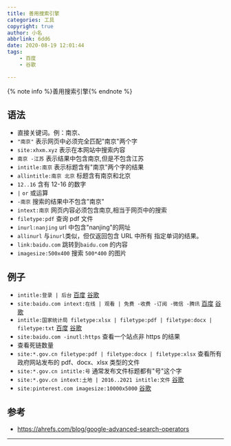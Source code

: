 ```yaml
---
title: 善用搜索引擎
categories: 工具
copyright: true
author: 小名
abbrlink: 6dd6
date: 2020-08-19 12:01:44
tags:
	- 百度
	- 谷歌

---
```


{% note info %}善用搜索引擎{% endnote %}

<!-- more -->

## 语法

- 直接关键词。例：南京、
- `"南京"` 表示网页中必须完全匹配"南京"两个字
- `site:xhxm.xyz` 表示在本网站中搜索内容
- `南京 -江苏` 表示结果中包含南京,但是不包含江苏
- `intitle:南京` 表示标题含有"南京"两个字的结果
- `allintitle:南京 北京` 标题含有南京和北京
- `12..16` 含有 12-16 的数字
- `|` `or` 或运算
- `-南京` 搜索的结果中不包含"南京"
- `intext:南京` 网页内容必须包含南京,相当于网页中的搜索
- `filetype:pdf` 查询 pdf 文件
- `inurl:nanjing` url 中包含"nanjing"的网址
- `allinurl` 与`inurl`类似，但仅返回包含 URL 中所有 指定单词的结果。
- `link:baidu.com` 跳转到`baidu.com` 的内容
- `imagesize:500x400` 搜索 `500*400` 的图片

## 例子

- `intitle:登录 | 后台` [百度](https://www.baidu.com/s?wd=intitle%3A%E7%99%BB%E5%BD%95%20%7C%20%E5%90%8E%E5%8F%B0&rsv_spt=1&rsv_iqid=0xa1829319000daade&issp=1&f=8&rsv_bp=1&rsv_idx=2&ie=utf-8&tn=baiduhome_pg&rsv_enter=1&rsv_dl=tb&rsv_sug3=2&rsv_n=2&rsv_sug2=0&rsv_btype=i&inputT=254&rsv_sug4=258) [谷歌](https://www.google.com/search?q=intitle%3A%E7%99%BB%E5%BD%95+%7C+%E5%90%8E%E5%8F%B0&oq=intitle%3A%E7%99%BB%E5%BD%95+%7C+%E5%90%8E%E5%8F%B0&aqs=chrome.0.69i59j69i58j69i60.298j0j4&sourceid=chrome&ie=UTF-8)
- `site:baidu.com intext:在线 | 观看 | 免费 -收费 -订阅 -微信 -腾讯` [百度](https://www.baidu.com/s?wd=site%3Abaidu.com%20intext%3A%E5%9C%A8%E7%BA%BF%20%7C%20%E8%A7%82%E7%9C%8B%20%7C%20%E5%85%8D%E8%B4%B9%20-%E6%94%B6%E8%B4%B9%20-%E8%AE%A2%E9%98%85%20-%E5%BE%AE%E4%BF%A1%20-%E8%85%BE%E8%AE%AF&rsv_spt=1&rsv_iqid=0xf6dfae150006dd84&issp=1&f=8&rsv_bp=1&rsv_idx=2&ie=utf-8&rqlang=cn&tn=baiduhome_pg&rsv_enter=1&rsv_dl=tb&oq=https%253A%252F%252Fwww.google.com%252Fsearch%253Fsafe%253Dstrict%2526sxsrf%253DALeKk01HJXz6%2526gt%253Buy8BmodVVjg%2526lt%253BWsl&rsv_btype=t&inputT=499&rsv_t=a483NX7Hq%2FYOn9uQY1YKZMEMMZlpeGrHVQOtouJw3ZbfrY%2BjCGsBTmo6NRFbJhn5sXzJ&rsv_sug3=4&rsv_n=2&rsv_pq=fc0463230007417f&rsv_sug2=0&rsv_sug4=499) [谷歌](https://www.google.com/search?safe=strict&sxsrf=ALeKk01HJXz6Euy8BmodVVjgCWslH6A4TA%3A1597987050573&ei=6lg_X8y9Itv6-Qav9ISQCw&q=site%3Abaidu.com+intext%3A%E5%9C%A8%E7%BA%BF+%7C+%E8%A7%82%E7%9C%8B+%7C+%E5%85%8D%E8%B4%B9+-%E6%94%B6%E8%B4%B9+-%E8%AE%A2%E9%98%85+-%E5%BE%AE%E4%BF%A1+-%E8%85%BE%E8%AE%AF&oq=site%3Abaidu.com+intext%3A%E5%9C%A8%E7%BA%BF+%7C+%E8%A7%82%E7%9C%8B+%7C+%E5%85%8D%E8%B4%B9+-%E6%94%B6%E8%B4%B9+-%E8%AE%A2%E9%98%85+-%E5%BE%AE%E4%BF%A1+-%E8%85%BE%E8%AE%AF&gs_lcp=CgZwc3ktYWIQA1Cw7gFYsO4BYOLvAWgBcAB4AIABaYgBaZIBAzAuMZgBAKABAqABAaoBB2d3cy13aXrAAQE&sclient=psy-ab&ved=0ahUKEwjM2oTUxavrAhVbfd4KHS86AbIQ4dUDCAw&uact=5)
- `intitle:国家统计局 filetype:xlsx | filetype:pdf | filetype:docx | filetype:txt` [百度](https://www.baidu.com/s?ie=utf-8&f=8&rsv_bp=1&rsv_idx=2&tn=baiduhome_pg&wd=intitle%3A%E5%9B%BD%E5%AE%B6%E7%BB%9F%E8%AE%A1%E5%B1%80%20filetype%3Axlsx%20%7C%20filetype%3Apdf%20%7C%20filetype%3Adocx%20%7C%20filetype%3Atxt&rsv_spt=1&oq=site%253Abaidu.com%2520intext%253A%25E5%259C%25A8%25E7%25BA%25BF%2520%257C%2520%25E8%25A7%2582%25E7%259C%258B%2520%257C%2520%25E5%2585%258D%25E8%25B4%25B9%2520-%25E6%2594%25B6%25E8%25B4%25B9%2520-%25E8%25AE%25A2%25E9%2598%2585%2520-%25E5%25BE%25AE%25E4%25BF%25A1%2520-%25E8%2585%25BE%25E8%25AE%25AF&rsv_pq=d5bf51fe000ddf8d&rsv_t=96a66rMR82q%2BS%2FsOjkOtct%2FAjLLk%2FhRMAFyG7Gibci%2BgVoyIU1IrRyLnXo5DJFC6wp2z&rqlang=cn&rsv_enter=1&rsv_dl=tb&rsv_sug3=2&rsv_n=2&rsv_sug2=0&rsv_btype=t&inputT=1600&rsv_sug4=1610) [谷歌](https://www.google.com/search?safe=strict&biw=1920&bih=937&sxsrf=ALeKk009LE9i790QWibnQtbemi6SBQ0OPg%3A1597986845338&ei=HVg_X-aYFMusoASa-YzYAw&q=intitle%3A%E5%9B%BD%E5%AE%B6%E7%BB%9F%E8%AE%A1%E5%B1%80+filetype%3Axlsx+%7C+filetype%3Apdf+%7C+filetype%3Adocx+%7C+filetype%3Atxt&oq=intitle%3A%E5%9B%BD%E5%AE%B6%E7%BB%9F%E8%AE%A1%E5%B1%80+filetype%3Axlsx+%7C+filetype%3Apdf+%7C+filetype%3Adocx+%7C+filetype%3Atxt&gs_lcp=CgZwc3ktYWIQA1DDmhpYw5oaYLycGmgGcAB4AIABAIgBAJIBAJgBAKABAqABAaoBB2d3cy13aXrAAQE&sclient=psy-ab&ved=0ahUKEwimm5byxKvrAhVLFogKHZo8AzsQ4dUDCAw&uact=5)
- `site:baidu.com -inutl:https` 查看一个站点非 https 的结果
- 查看死链数量
- `site:*.gov.cn filetype:pdf | filetype:docx | filetype:xlsx` 查看所有政府网站发布的 pdf、docx、xlsx 类型的文件
- `site:*.gov.cn intitle:号` 通常发布文件标题都有"号"这个字
- `site:*.gov.cn intext:土地 | 2016..2021 intitle:文件` [谷歌](https://www.google.com/search?safe=strict&sxsrf=ALeKk02ocRWw4_voJX4tQRYY1kYsL_Bv4Q%3A1597989242782&ei=emE_X4KeL9al-Qai04LYAg&q=site%3A*.gov.cn+intext%3A%E5%9C%9F%E5%9C%B0+%7C+2016..2021+intitle%3A%E6%96%87%E4%BB%B6&oq=site%3A*.gov.cn+intext%3A%E5%9C%9F%E5%9C%B0+%7C+2016..2021+intitle%3A%E6%96%87%E4%BB%B6&gs_lcp=CgZwc3ktYWIQA1DPFljPFmD4F2gBcAB4AIABeogBepIBAzAuMZgBAKABAaoBB2d3cy13aXrAAQE&sclient=psy-ab&ved=0ahUKEwiCw67pzavrAhXWUt4KHaKpACsQ4dUDCAw&uact=5)
- `site:pinterest.com imagesize:10000x5000` [谷歌](https://www.google.com/search?q=site%3Apinterest.com+imagesize%3A10000x5000&tbm=isch&ved=2ahUKEwiuycC7y6vrAhXpxosBHR-NCZ8Q2-cCegQIABAA&oq=site%3Apinterest.com+imagesize%3A10000x5000&gs_lcp=CgNpbWcQA1DaO1itV2C4WWgAcAB4AIABmgGIAccJkgEDMS45mAEAoAEBqgELZ3dzLXdpei1pbWfAAQE&sclient=img&ei=AV8_X-7ELOmNr7wPn5qm-Ak&bih=937&biw=1920&safe=strict#imgrc=Za0QJRJshbrjXM)

## 参考

- https://ahrefs.com/blog/google-advanced-search-operators

---
